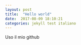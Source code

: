 ```yaml
---
layout: post
title:  "Hello world"
date:  2017-08-09 18:10:21
categories: jekyll test italiano
---
```

Uso il mio github